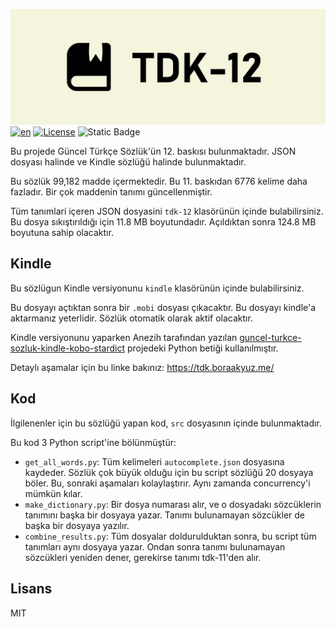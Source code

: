 ![TDK-12 Logo](/static/TDK12.png)
[![en](https://img.shields.io/badge/lang-en-red.svg)](https://github.com/bora-7/tdk-12/blob/main/README.en.md) 
[![License](https://img.shields.io/badge/license-MIT-blue.svg)](LICENSE)
![Static Badge](https://img.shields.io/badge/total_definitions-99,182-brightgreen)

Bu projede Güncel Türkçe Sözlük'ün 12. baskısı bulunmaktadır. JSON dosyası halinde ve Kindle sözlüğü halinde bulunmaktadır.

Bu sözlük 99,182 madde içermektedir. Bu 11. baskıdan 6776 kelime daha fazladır. Bir çok maddenin tanımı güncellenmiştir.

Tüm tanımlari içeren JSON dosyasini `tdk-12` klasörünün içinde bulabilirsiniz. Bu dosya sıkıştırıldığı için 11.8 MB boyutundadır. Açıldıktan sonra 124.8 MB boyutuna sahip olacaktır.

## Kindle

Bu sözlügun Kindle versiyonunu `kindle` klasörünün içinde bulabilirsiniz.

Bu dosyayı açtıktan sonra bir `.mobi` dosyası çıkacaktır. Bu dosyayı kindle'a aktarmanız yeterlidir. Sözlük otomatik olarak aktif olacaktır.

Kindle versiyonunu yaparken Anezih tarafından yazılan [guncel-turkce-sozluk-kindle-kobo-stardict](https://github.com/anezih/guncel-turkce-sozluk-kindle-kobo-stardict) projedeki Python betiği kullanılmıştır.

Detaylı aşamalar için bu linke bakınız: https://tdk.boraakyuz.me/

## Kod

İlgilenenler için bu sözlüğü yapan kod, `src` dosyasının içinde bulunmaktadır.

Bu kod 3 Python script'ine bölünmüştür:

- `get_all_words.py`: Tüm kelimeleri `autocomplete.json` dosyasına kaydeder. Sözlük çok büyük olduğu için bu script sözlüğü 20 dosyaya böler. Bu, sonraki aşamaları kolaylaştırır. Aynı zamanda concurrency'i mümkün kılar.
- `make_dictionary.py`: Bir dosya numarası alır, ve o dosyadakı sözcüklerin tanımını başka bir dosyaya yazar. Tanımı bulunamayan sözcükler de başka bir dosyaya yazılır.
- `combine_results.py`: Tüm dosyalar doldurulduktan sonra, bu script tüm tanımları aynı dosyaya yazar. Ondan sonra tanımı bulunamayan sözcükleri yeniden dener, gerekirse tanımı tdk-11'den alır.

## Lisans
MIT